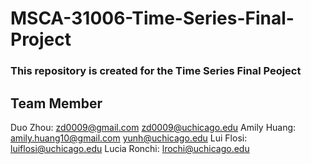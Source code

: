 # MSCA-31006-Time-Series-Final-Project
### This repository is created for the Time Series Final Peoject
## Team Member 
Duo Zhou: zd0009@gmail.com
          zd0009@uchicago.edu
Amily Huang: amily.huang10@gmail.com
             yunh@uchicago.edu
Lui Flosi: luiflosi@uchicago.edu
Lucia Ronchi: lrochi@uchicago.edu
